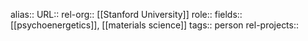 alias::
URL::
rel-org:: [[Stanford University]]
role::
fields:: [[psychoenergetics]], [[materials science]]
tags:: person
rel-projects::
